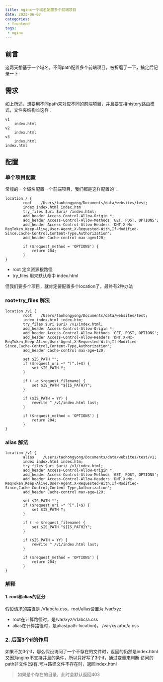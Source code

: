 ```yaml
---
title: nginx一个域名配置多个前端项目
date: 2023-06-07
categories:
 - frontend
tags:
 - nginx
---
```


## 前言

这两天想基于一个域名，不同path配置多个前端项目，被折磨了一下，搞定后记录一下

## 需求

如上所述，想要用不同path来对应不同的前端项目，并且要支持history路由模式，文件夹结构长这样：
```
v1
    index.html
v2
    index.html
v3
    index.html
index.html
```

## 配置

### 单个项目配置

常规的一个域名配置一个前端项目，我们都是这样配置的：
```
location / {
        root    /Users/taohongyong/Documents/data/websites/test;
        index index.html index.htm
        try_files $uri $uri/ /index.html;
        add_header Access-Control-Allow-Origin *;
        add_header Access-Control-Allow-Methods 'GET, POST, OPTIONS';
        add_header Access-Control-Allow-Headers 'DNT,X-Mx-ReqToken,Keep-Alive,User-Agent,X-Requested-With,If-Modified-Since,Cache-Control,Content-Type,Authorization';
        add_header Cache-control max-age=120;

        if ($request_method = 'OPTIONS') {
            return 204;
        }
}
```
- root 定义资源根路径
- try_files 用来默认命中 index.html

但我们要多个项目，就肯定要配置多个location了，最终有2种办法

### root+try_files 解法
```
location /v1 {
        root    /Users/taohongyong/Documents/data/websites/test;
        index index.html index.htm;
        try_files $uri $uri/ /v1/index.html;
        add_header Access-Control-Allow-Origin *;
        add_header Access-Control-Allow-Methods 'GET, POST, OPTIONS';
        add_header Access-Control-Allow-Headers 'DNT,X-Mx-ReqToken,Keep-Alive,User-Agent,X-Requested-With,If-Modified-Since,Cache-Control,Content-Type,Authorization';
        add_header Cache-control max-age=120;

        set $IS_PATH "";
        if ($request_uri ~* ^[^.]+$) {
            set $IS_PATH Y;
        }

        if (!-e $request_filename) {
            set $IS_PATH "${IS_PATH}Y";
        }
        
        if ($IS_PATH = YY) {
            rewrite ^ /v1/index.html last;
        }

        if ($request_method = 'OPTIONS') {
            return 204;
        }
}
```

### alias 解法
```
location /v1 {
        alias    /Users/taohongyong/Documents/data/websites/test/v1;
        index index.html index.htm;
        try_files $uri $uri/ /v1/index.html;
        add_header Access-Control-Allow-Origin *;
        add_header Access-Control-Allow-Methods 'GET, POST, OPTIONS';
        add_header Access-Control-Allow-Headers 'DNT,X-Mx-ReqToken,Keep-Alive,User-Agent,X-Requested-With,If-Modified-Since,Cache-Control,Content-Type,Authorization';
        add_header Cache-control max-age=120;

        set $IS_PATH "";
        if ($request_uri ~* ^[^.]+$) {
            set $IS_PATH Y;
        }

        if (!-e $request_filename) {
            set $IS_PATH "${IS_PATH}Y";
        }
        
        if ($IS_PATH = YY) {
            rewrite ^ /v1/index.html last;
        }

        if ($request_method = 'OPTIONS') {
            return 204;
        }
}
```

### 解释

#### 1. root和alias的区分
假设请求的路径是 /v1abc/a.css，root/alias设置为 /var/xyz

- root在计算路径时，是/var/xyz/v1abc/a.css
- alias在计算路径时，是alias(path-location)， /var/xyzabc/a.css

### 2. 后面3个if的作用

如果不加3个if，那么假设访问了一个不存在的文件时，返回的仍然是index.html
又因为nginx不支持并且的条件，所以只好写了3个if，通过变量来判断
访问的path非文件(没有.号)+路径文件不存在时，返回index.html
> 如果是个存在的目录，此时会默认返回403
